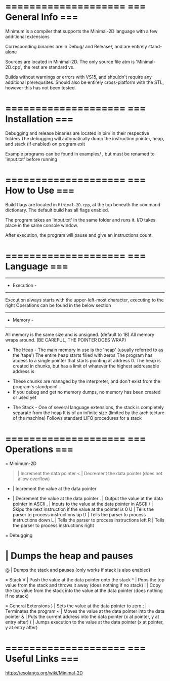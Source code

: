 ====================
=== General Info ===
====================

Minimum is a compiler that supports the Minimal-2D language with a few additional extensions

Corresponding binaries are in Debug/ and Release/, and are entirely stand-alone

Sources are located in Minimal-2D.
The only source file atm is 'Minimal-2D.cpp', the rest are standard vs.

Builds without warnings or errors with VS15, and shouldn't require any additional prerequsites.
Should also be entirely cross-platform with the STL, however this has not been tested.


====================
=== Installation ===
====================

Debugging and release binaries are located in bin/ in their respective folders
The debugging will automatically dump the instruction pointer, heap, and stack (if enabled) on program exit

Example programs can be found in examples/ , but must be renamed to 'input.txt' before running


====================
===  How to Use  ===
====================

Build flags are located in `Minimal-2D.cpp`, at the top beneath the command dictionary.
The default build has all flags enabled.

The program takes an 'input.txt' in the same folder and runs it.
I/O takes place in the same console window.

After execution, the program will pause and give an instructions count.


====================
===   Language   ===
====================

-------------
- Execution -
-------------
Execution always starts with the upper-left-most character, executing to the right
Operations can be found in the below section

-------------
-  Memory   -
-------------
All memory is the same size and is unsigned. (default to 1B)
All memory wraps around. (BE CAREFUL, THE POINTER DOES WRAP)

- The Heap -
The main memory in use is the 'heap' (usually referred to as the 'tape')
The entire heap starts filled with zeros
The program has access to a single pointer that starts pointing at address 0.
The heap is created in chunks, but has a limit of whatever the highest addressable address is
 * These chunks are managed by the interpreter, and don't exist from the program's standpoint
 * If you debug and get no memory dumps, no memory has been created or used yet
 
- The Stack -
One of several language extensions, the stack is completely separate from the heap
It is of an infinite size (limited by the architecture of the machine)
Follows standard LIFO procedures for a stack


====================
===  Operations  ===
====================

= Minimum-2D
> | Increment the data pointer
< | Decrement the data pointer (does not allow overflow)
+ | Increment the value at the data pointer
- | Decrement the value at the data pointer
. | Output the value at the data pointer in ASCII
, | Inputs to the value at the data pointer in ASCII
/ | Skips the next instruction if the value at the pointer is 0
U | Tells the parser to process instructions up
D | Tells the parser to process instructions down
L | Tells the parser to process instructions left
R | Tells the parser to process instructions right
 
 
= Debugging
# | Dumps the heap and pauses
@ | Dumps the stack and pauses (only works if stack is also enabled)
 
= Stack
V | Push the value at the data pointer onto the stack
^ | Pops the top value from the stack and throws it away (does nothing if no stack)
! | Copy the top value from the stack into the value at the data pointer (does nothing if no stack)

= General Extensions
) | Sets the value at the data pointer to zero
; | Terminates the program
~ | Moves the value at the data pointer into the data pointer
& | Puts the current address into the data pointer (x at pointer, y at entry after) 
( | Jumps execution to the value at the data pointer (x at pointer, y at entry after)


====================
=== Useful Links ===
====================
https://esolangs.org/wiki/Minimal-2D